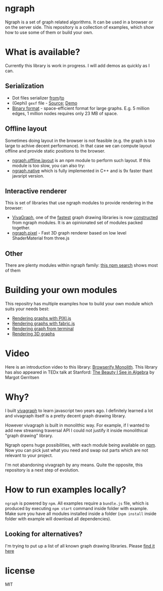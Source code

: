 # ngraph

Ngraph is a set of graph related algorithms. It can be used in a browser
or on the server side. This repository is a collection of examples, which show
how to use some of them or build your own.

# What is available?
Currently this library is work in progress. I will add demos as quickly as I can.

## Serialization
* Dot files serializer [from](https://github.com/anvaka/ngraph.fromdot)/[to](https://github.com/anvaka/ngraph.todot)
* (Gephi) `gexf` file - [Source](https://github.com/anvaka/ngraph.gexf); [Demo](https://github.com/anvaka/ngraph/tree/master/examples/storage/gephi)
* [Binary format](https://github.com/anvaka/ngraph.tobinary) - space-efficient
format for large graphs. E.g. 5 million edges, 1 million nodes requires only 23 MB of space.

## Offline layout
Sometimes doing layout in the browser is not feasible (e.g. the graph is too large
to achive decent performance). In that case we can compute layout offline and
provide static positions to the browser.

* [ngraph.offline.layout](https://github.com/anvaka/ngraph.offline.layout) is an
npm module to perform such layout. If this module is too slow, you can also
try:
* [ngraph.native](https://github.com/anvaka/ngraph.native) which is fully implemented
in C++ and is 9x faster thant javsript version.

## Interactive renderer

This is set of libraries that use ngraph modules to provide rendering in the
browser:

* [VivaGraph](https://github.com/anvaka/VivaGraphJS), one of the [fastest](https://www.youtube.com/watch?v=Ax7KSQZ0_hk)
graph drawing libraries is now [constructed](https://github.com/anvaka/VivaGraphJS/blob/master/package.json)
from ngraph modules. It is an opinionated set of modules packed together.
* [ngraph.pixel](https://github.com/anvaka/ngraph.pixel) - Fast 3D graph renderer
based on low level ShaderMaterial from three.js

## Other

There are plenty modules within ngraph family: [this npm search](https://www.npmjs.com/search?q=ngraph)
shows most of them

# Building your own modules

This repositry has multiple examples how to build your own module which suits
your needs best:

* [Rendering graphs with PIXI.js](https://github.com/anvaka/ngraph/tree/master/examples/pixi.js)
* [Rendering graphs with fabric.js](https://github.com/anvaka/ngraph/tree/master/examples/fabric.js)
* [Rendering graph from terminal](https://github.com/anvaka/ngraph/tree/master/examples/terminal)
* [Rendering 3D graphs](https://github.com/anvaka/ngraph/tree/master/examples/three.js)

# Video
Here is an introduction video to this library: [Browserify Monolith](https://www.youtube.com/watch?v=Kp377p-NSFc). This library has also appeared in TEDx talk at Stanford: [The Beauty I See in Algebra](https://www.youtube.com/watch?v=8CX-Q0gtSp8) by Margot Gerritsen

# Why?
I built [vivagraph](https://github.com/anvaka/VivaGraphJS) to learn javascript two years ago.
I definitely learned a lot and vivagraph itself is a pretty decent graph drawing library.

However vivagraph is built in monolithic way. For example, if I wanted to add new streaming
traversal API I could not justify it inside monolithical "graph drawing" library.

Ngraph opens huge possibilities, with each module being available on [npm](https://npmjs.org/).
Now you can pick just what you need and swap out parts which are not relevant to
your project.

I'm not abandoning vivagraph by any means. Quite the opposite, this repository is
a next step of evolution.

# How to run examples locally?
`ngraph` is powered by `npm`.  All examples require a `bundle.js` file, which is produced by executing `npm start` command inside folder with example. Make sure you have all modules installed inside a folder (`npm install` inside folder with example will download all dependencies). 

Looking for alternatives?
-------------------------

I'm trying to put up a list of all known graph drawing libraries.
Please [find it here](http://anvaka.github.io/graph-drawing-libraries/#/all)

# license

MIT
